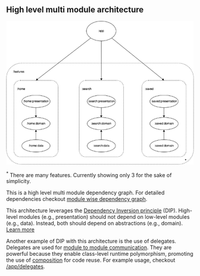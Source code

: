 ## High level multi module architecture
![Dependency graph](/docs/images/coremodulegraph/high_level_module_graph.png)

<sup>*</sup> There are many features. Currently showing only 3 for the sake of simplicity.

This is a high level multi module dependency graph. For detailed dependencies checkout [module wise dependency graph](/docs/images/graphs).

This architecture leverages the [Dependency Inversion principle](https://en.wikipedia.org/wiki/Dependency_inversion_principle) (DIP). High-level modules (e.g., presentation) should not depend on low-level modules (e.g., data). Instead, both should depend on abstractions (e.g., domain). [<u>Learn more</u>](https://developer.android.com/topic/modularization/patterns#dependency_inversion)

Another example of DIP with this architecture is the use of delegates. Delegates are used for [module to module communication](https://developer.android.com/topic/modularization/patterns#communication). They are powerful because they enable class-level runtime polymorphism, promoting the use of [composition](https://en.wikipedia.org/wiki/Composition_over_inheritance) for code reuse. For example usage, checkout [/app/delegates](app/src/main/java/com/anmolsahi/broncoforreddit/delegates).
